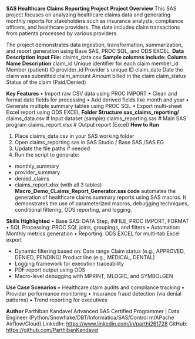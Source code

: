 **SAS Healthcare Claims Reporting Project**
**Project Overview**
This SAS project focuses on analyzing healthcare claims data and generating monthly reports for stakeholders such as insurance analysts, compliance officers, and healthcare providers. The data includes claim transactions from patients processed by various providers.

The project demonstrates data ingestion, transformation, summarization, and report generation using Base SAS, PROC SQL, and ODS EXCEL.
**Data Description**
**Input File:** claims_data.csv
**Sample columns include:**
**Column Name**  	**Description**
claim_id	        Unique identifier for each claim
member_id	        Member (patient) ID
provider_id	      Provider's unique ID
claim_date	      Date the claim was submitted
claim_amount	    Amount billed in the claim
claim_status	    Status of the claim (Paid/Denied)

**Key Features**
•	Import raw CSV data using PROC IMPORT
•	Clean and format date fields for processing
•	Add derived fields like month and year
•	Generate multiple summary tables using PROC SQL
•	Export multi-sheet Excel report using ODS EXCEL
**Folder Structure**
**sas_claims_reporting/**
claims_data.csv           # Input dataset (sample)
claims_reporting.sas      # Main SAS program
claims_report.xlsx        # Output report (Excel)
**How to Run**
1.	Place claims_data.csv in your SAS working folder
2.	Open claims_reporting.sas in SAS Studio / Base SAS /SAS EG
3.	Update the file paths if needed
4.	Run the script to generate:
  - monthly_summary
  - provider_summary
  - denied_claims
  - claims_report.xlsx (with all 3 tables)
**Macro_Demo_CLaims_Report_Generator.sas code** automates the generation of healthcare claims summary reports using SAS macros. It demonstrates the use of parameterized macros, debugging techniques, conditional filtering, ODS reporting, and logging.

**Skills Highlighted**
•	Base SAS: DATA Step, INFILE, PROC IMPORT, FORMAT
•	SQL Processing: PROC SQL joins, groupings, and filters
•	Automation: Monthly metrics generation
•	Reporting: ODS EXCEL for multi-tab Excel export
* Dynamic filtering based on:
    Date range
    Claim status (e.g., APPROVED, DENIED, PENDING)
    Product line (e.g., MEDICAL, DENTAL)
* Logging framework for execution traceability
* PDF report output using ODS
* Macro-level debugging with MPRINT, MLOGIC, and SYMBOLGEN

**Use Case Scenarios**
•	Healthcare claim audits and compliance tracking
•	Provider performance monitoring
•	Insurance fraud detection (via denial patterns)
•	Trend reporting for executives

**Author**
Parthiban Kandavel
Advanced SAS Certified Programmer | Data Engineer (Python/Snowflake/DBT/Informatica/SAS/Control m/APache Airflow/Cloud)
LinkedIn: https://www.linkedin.com/in/parthi261728
GitHub: https://github.com/ParthibanKandavel
